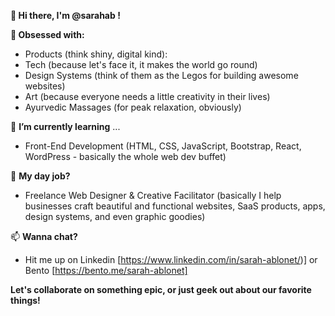 **👋 Hi there, I'm @sarahab !**

**👀 Obsessed with:**
- Products (think shiny, digital kind):
- Tech (because let's face it, it makes the world go round)
- Design Systems (think of them as the Legos for building awesome websites)
- Art (because everyone needs a little creativity in their lives)
- Ayurvedic Massages (for peak relaxation, obviously)
  
🌱 **I’m currently learning** ...
- Front-End Development (HTML, CSS, JavaScript, Bootstrap, React, WordPress - basically the whole web dev buffet)
  
💞️ **My day job?**
- Freelance Web Designer & Creative Facilitator (basically I help businesses craft beautiful and functional websites, SaaS products, apps, design systems, and even graphic goodies)

📫 **Wanna chat?**
- Hit me up on Linkedin [https://www.linkedin.com/in/sarah-ablonet/)] or Bento [https://bento.me/sarah-ablonet]

**Let's collaborate on something epic, or just geek out about our favorite things!**
